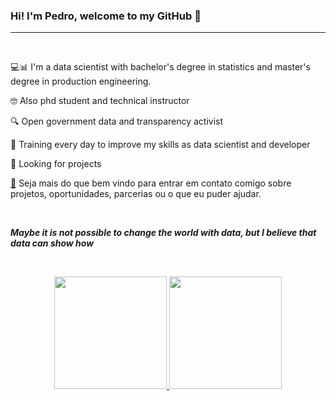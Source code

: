 <h3><strong>Hi! I&#39;m Pedro, welcome to my GitHub 👋</strong></h3>

----------------------

<p>&nbsp;</p>

<p>💻📊 I&#39;m a data scientist with bachelor&#39;s degree in statistics and master&#39;s degree in production engineering.</p>

<p>🤓 Also phd student and technical instructor</p>

<p>🔍 Open government data and transparency activist</p>

<p>💪 Training every day to improve my skills as data scientist and developer</p>

<p>🚀 Looking for projects</p>

<p><a href="mailto:pedropberger@gmail.com">📧</a> Seja mais do que bem vindo para entrar em contato comigo sobre projetos, oportunidades, parcerias ou o que eu puder ajudar.</p>


<p>&nbsp;</p>

<p><strong><em>Maybe it is not possible to change the world with data, but I believe that data can show how</em></strong></p>

<p>&nbsp;</p>

<div align="center">
  <a href="https://github.com/pedropberger">
  <img height="180em" src="https://github-readme-stats.vercel.app/api?username=pedropberger&show_icons=true&theme=gradient&include_all_commits=true&count_private=true"/>
  <img height="180em" src="https://github-readme-stats.vercel.app/api/top-langs/?username=pedropberger&layout=compact&langs_count=7&theme=gradient"/>
</div>
